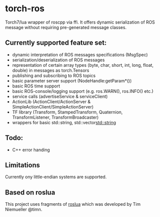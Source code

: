 # torch-ros

Torch7/lua wrapper of roscpp via ffi. It offers dynamic serialization of ROS message without requiring pre-generated message classes.

## Currently supported feature set:

- dynamic interpretation of ROS messages specifications (MsgSpec)
- serialization/deserialization of ROS messages
- representation of certain array types (byte, char, short, int, long, float, double) in messages as torch.Tensors
- publishing and subscribing to ROS topics
- basic parameter server support (NodeHandle:getParam*())
- basic ROS time support
- basic ROS-console/logging support (e.g. ros.WARN(), ros.INFO() etc.)
- service calls (advertiseService & serviceClient)
- ActionLib (ActionClient/ActionServer & SimpleActionClient/SimpleActionServer)
- TF library (Transform, StampedTransform, Quaternion, TransformListener, TransformBroadcaster)
- wrappers for basic std::string, std::vector<std::string>

## Todo:

- C++ error handing

## Limitations

Currently ony little-endian systems are supported.

## Based on roslua 

This project uses fragments of [roslua](https://github.com/timn/roslua) which was developed by Tim Niemueller @timn.
